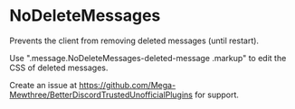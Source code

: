 # NoDeleteMessages

Prevents the client from removing deleted messages (until restart).

Use ".message.NoDeleteMessages-deleted-message .markup" to edit the CSS of deleted messages.

Create an issue at https://github.com/Mega-Mewthree/BetterDiscordTrustedUnofficialPlugins for support.
